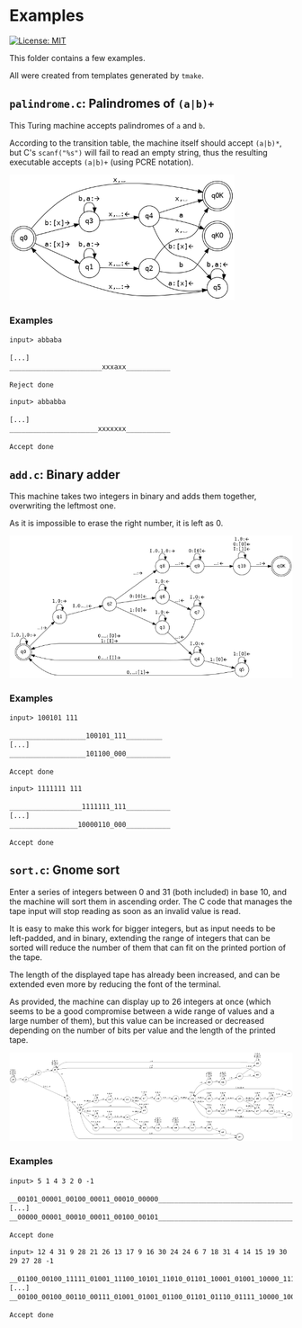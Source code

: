 # Examples

[![License: MIT](https://img.shields.io/badge/License-MIT-yellow.svg)](https://opensource.org/licenses/MIT)

This folder contains a few examples.

All were created from templates generated by `tmake`.

## `palindrome.c`: Palindromes of `(a|b)+`

This Turing machine accepts palindromes of `a` and `b`.

According to the transition table, the machine itself should accept `(a|b)*`, but C's `scanf("%s")` will fail to read an empty string, thus the resulting executable accepts `(a|b)+` (using PCRE notation).

<img src="palindrome-structure.png" width=400>

### Examples

```
input> abbaba

[...]
_______________________xxxaxx___________

Reject done
```
```
input> abbabba

[...]
______________________xxxxxxx___________

Accept done
```


## `add.c`: Binary adder

This machine takes two integers in binary and adds them together, overwriting the leftmost one.

As it is impossible to erase the right number, it is left as 0.


<img src="add-structure.png" width=600>

### Examples

```
input> 100101 111

___________________100101_111_________
[...]
___________________101100_000___________

Accept done
```
```
input> 1111111 111

__________________1111111_111___________
[...]
_________________10000110_000___________

Accept done
```

## `sort.c`: Gnome sort

Enter a series of integers between 0 and 31 (both included) in base 10, and the machine will sort them in ascending order. The C code that manages the tape input will stop reading as soon as an invalid value is read.

It is easy to make this work for bigger integers, but as input needs to be left-padded, and in binary, extending the range of integers that can be sorted will reduce the number of them that can fit on the printed portion of the tape.

The length of the displayed tape has already been increased, and can be extended even more by reducing the font of the terminal.

As provided, the machine can display up to 26 integers at once (which seems to be a good compromise between a wide range of values and a large number of them), but this value can be increased or decreased depending on the number of bits per value and the length of the printed tape.

<img src="sort-structure.png" width=1000>

### Examples

```
input> 5 1 4 3 2 0 -1

__00101_00001_00100_00011_00010_00000____________________________________________________________________________________________________________________________
[...]
__00000_00001_00010_00011_00100_00101____________________________________________________________________________________________________________________________

Accept done
```
```
input> 12 4 31 9 28 21 26 13 17 9 16 30 24 24 6 7 18 31 4 14 15 19 30 29 27 28 -1

__01100_00100_11111_01001_11100_10101_11010_01101_10001_01001_10000_11110_11000_11000_00110_00111_10010_11111_00100_01110_01111_10011_11110_11101_11011_11100____
[...]
__00100_00100_00110_00111_01001_01001_01100_01101_01110_01111_10000_10001_10010_10011_10101_11000_11000_11010_11011_11100_11100_11101_11110_11110_11111_11111____

Accept done
```
